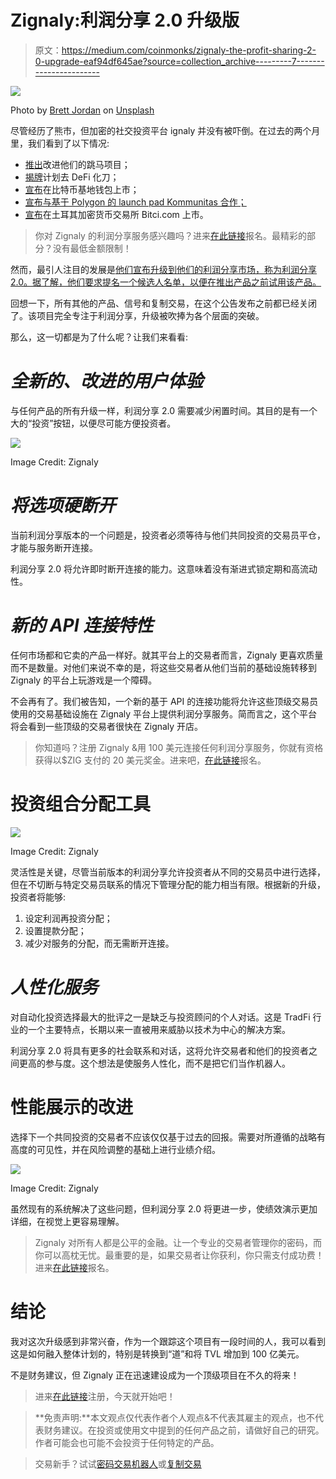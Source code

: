 # Zignaly:利润分享 2.0 升级版

> 原文：<https://medium.com/coinmonks/zignaly-the-profit-sharing-2-0-upgrade-eaf94df645ae?source=collection_archive---------7----------------------->

![](img/4ca6d545cdec5454065cf2ff5a95c035.png)

Photo by [Brett Jordan](https://unsplash.com/@brett_jordan?utm_source=medium&utm_medium=referral) on [Unsplash](https://unsplash.com?utm_source=medium&utm_medium=referral)

尽管经历了熊市，但加密的社交投资平台 ignaly 并没有被吓倒。在过去的两个月里，我们看到了以下情况:

*   [推出](https://twitter.com/ahmed230418/status/1532728568685514753?s=20&t=a7jrH4QEQd9hsESJYxJl_w)改进他们的跳马项目；
*   [揭牌](https://twitter.com/ahmed230418/status/1539218235173789697?s=20&t=a7jrH4QEQd9hsESJYxJl_w)计划去 DeFi 化刀；
*   [宣布](https://twitter.com/ahmed230418/status/1544217010124607491?s=20&t=a7jrH4QEQd9hsESJYxJl_w)在比特币基地钱包上市；
*   [宣布与基于 Polygon 的 launch pad Kommunitas 合作；](https://twitter.com/ahmed230418/status/1551123769196007425?s=20&t=a7jrH4QEQd9hsESJYxJl_w)
*   [宣布](https://twitter.com/ahmed230418/status/1552717458523529219?s=20&t=a7jrH4QEQd9hsESJYxJl_w)在土耳其加密货币交易所 Bitci.com 上市。

> 你对 Zignaly 的利润分享服务感兴趣吗？进来[在此链接](https://zignaly.com/app/signup/?invite=ahmedzig)报名。最精彩的部分？没有最低金额限制！

然而，最引人注目的发展是[他们宣布升级到他们的利润分享市场，称为利润分享 2.0。据了解，他们要求提名一个候选人名单，以便在推出产品之前试用该产品。](https://twitter.com/ahmed230418/status/1552332966709174272?s=20&t=a7jrH4QEQd9hsESJYxJl_w)

回想一下，所有其他的产品、信号和复制交易，在这个公告发布之前都已经关闭了。该项目完全专注于利润分享，升级被吹捧为各个层面的突破。

那么，这一切都是为了什么呢？让我们来看看:

# ***全新的、改进的用户体验***

与任何产品的所有升级一样，利润分享 2.0 需要减少闲置时间。其目的是有一个大的“投资”按钮，以便尽可能方便投资者。

![](img/9631b09dcf6b12f6277634f23f4d9853.png)

Image Credit: Zignaly

# ***将选项硬断开***

当前利润分享版本的一个问题是，投资者必须等待与他们共同投资的交易员平仓，才能与服务断开连接。

利润分享 2.0 将允许即时断开连接的能力。这意味着没有渐进式锁定期和高流动性。

# ***新的 API 连接特性***

任何市场都和它卖的产品一样好。就其平台上的交易者而言，Zignaly 更喜欢质量而不是数量。对他们来说不幸的是，将这些交易者从他们当前的基础设施转移到 Zignaly 的平台上玩游戏是一个障碍。

不会再有了。我们被告知，一个新的基于 API 的连接功能将允许这些顶级交易员使用的交易基础设施在 Zignaly 平台上提供利润分享服务。简而言之，这个平台将会看到一些顶级的交易者很快在 Zignaly 开店。

> 你知道吗？注册 Zignaly &用 100 美元连接任何利润分享服务，你就有资格获得以$ZIG 支付的 20 美元奖金。进来吧，[在此链接](https://zignaly.com/app/signup/?invite=ahmedzig)报名。

# 投资组合分配工具

![](img/ad346471d4f68cc38a110027ea19bdf5.png)

Image Credit: Zignaly

灵活性是关键，尽管当前版本的利润分享允许投资者从不同的交易员中进行选择，但在不切断与特定交易员联系的情况下管理分配的能力相当有限。根据新的升级，投资者将能够:

1.  设定利润再投资分配；
2.  设置提款分配；
3.  减少对服务的分配，而无需断开连接。

# ***人性化服务***

对自动化投资选择最大的批评之一是缺乏与投资顾问的个人对话。这是 TradFi 行业的一个主要特点，长期以来一直被用来威胁以技术为中心的解决方案。

利润分享 2.0 将具有更多的社会联系和对话，这将允许交易者和他们的投资者之间更高的参与度。这个想法是使服务人性化，而不是把它们当作机器人。

# 性能展示的改进

选择下一个共同投资的交易者不应该仅仅基于过去的回报。需要对所遵循的战略有高度的可见性，并在风险调整的基础上进行业绩介绍。

![](img/e9135f135b6134a9b99ba7111694e8dd.png)

Image Credit: Zignaly

虽然现有的系统解决了这些问题，但利润分享 2.0 将更进一步，使绩效演示更加详细，在视觉上更容易理解。

> Zignaly 对所有人都是公平的金融。让一个专业的交易者管理你的密码，而你可以高枕无忧。最重要的是，如果交易者让你获利，你只需支付成功费！进来[在此链接](https://zignaly.com/app/signup/?invite=ahmedzig)报名。

# 结论

我对这次升级感到非常兴奋，作为一个跟踪这个项目有一段时间的人，我可以看到这是如何融入整体计划的，特别是转换到“道”和将 TVL 增加到 100 亿美元。

不是财务建议，但 Zignaly 正在迅速建设成为一个顶级项目在不久的将来！

> 进来[在此链接](https://zignaly.com/app/signup/?invite=ahmedzig)注册，今天就开始吧！

> **免责声明:**本文观点仅代表作者个人观点&不代表其雇主的观点，也不代表财务建议。在投资或使用文中提到的任何产品之前，请做好自己的研究。作者可能会也可能不会投资于任何特定的产品。

> 交易新手？试试[密码交易机器人](/coinmonks/crypto-trading-bot-c2ffce8acb2a)或[复制交易](/coinmonks/top-10-crypto-copy-trading-platforms-for-beginners-d0c37c7d698c)